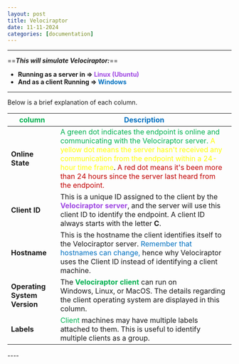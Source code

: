 ```yaml
---
layout: post
title: Velociraptor
date: 11-11-2024
categories: [documentation]
---
```

----
==***This will simulate Velociraptor:***==
- **Running as a server in => <span style="color:#9e46e2">Linux (Ubuntu)</span>** 
- **And as a client Running => <span style="color:#0070c0">Windows</span>**
----
Below is a brief explanation of each column.

| <span style="color:#00b050">column</span>  | <span style="color:#0070c0">Description</span>  |
|---|---|
|**Online State**|<span style="color:#00b050">A green dot indicates the endpoint is online and communicating with the Velociraptor server.</span> <span style="color:#ffff00">A yellow dot means the server hasn't received any communication from the endpoint within a 24-hour time frame</span>. <span style="color:#c00000">A red dot means it's been more than 24 hours since the server last heard from the endpoint.</span> |
|**Client ID**|This is a unique ID assigned to the client by the <span style="color:#9e46e2">**Velociraptor server**</span>, and the server will use this client ID to identify the endpoint. A client ID always starts with the letter **C**. |
|**Hostname**|This is the hostname the client identifies itself to the Velociraptor server. <span style="color:#0070c0">Remember that hostnames can change,</span> hence why Velociraptor uses the Client ID instead of identifying a client machine. |
|**Operating System Version**|The **<span style="color:#00b050">Velociraptor client</span>** can run on Windows, Linux, or MacOS. The details regarding the client operating system are displayed in this column. |
|**Labels**|<span style="color:#00b050">Client</span> machines may have multiple labels attached to them. This is useful to identify multiple clients as a group. |

﻿----
﻿
